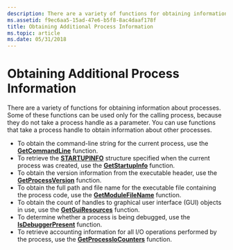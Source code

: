 ```yaml
---
description: There are a variety of functions for obtaining information about processes.
ms.assetid: f9ec6aa5-15ad-47e6-b5f8-8ac4daaf178f
title: Obtaining Additional Process Information
ms.topic: article
ms.date: 05/31/2018
---
```


# Obtaining Additional Process Information

There are a variety of functions for obtaining information about processes. Some of these functions can be used only for the calling process, because they do not take a process handle as a parameter. You can use functions that take a process handle to obtain information about other processes.

-   To obtain the command-line string for the current process, use the [**GetCommandLine**](/windows/win32/api/processenv/nf-processenv-getcommandlinea) function.
-   To retrieve the [**STARTUPINFO**](/windows/win32/api/processthreadsapi/ns-processthreadsapi-startupinfoa) structure specified when the current process was created, use the [**GetStartupInfo**](/windows/win32/api/processthreadsapi/nf-processthreadsapi-getstartupinfow) function.
-   To obtain the version information from the executable header, use the [**GetProcessVersion**](/windows/win32/api/processthreadsapi/nf-processthreadsapi-getprocessversion) function.
-   To obtain the full path and file name for the executable file containing the process code, use the [**GetModuleFileName**](/windows/win32/api/libloaderapi/nf-libloaderapi-getmodulefilenamea) function.
-   To obtain the count of handles to graphical user interface (GUI) objects in use, use the [**GetGuiResources**](/windows/desktop/api/Winuser/nf-winuser-getguiresources) function.
-   To determine whether a process is being debugged, use the [**IsDebuggerPresent**](/windows/win32/api/debugapi/nf-debugapi-isdebuggerpresent) function.
-   To retrieve accounting information for all I/O operations performed by the process, use the [**GetProcessIoCounters**](/windows/desktop/api/WinBase/nf-winbase-getprocessiocounters) function.

 

 
